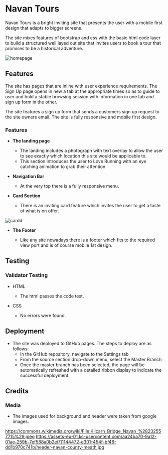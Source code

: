 # Navan Tours

Navan Tours is a bright inviting site that presents the user with a mobile first design that adapts to bigger screens.

The site mixes features of bootstrap and css with the basic html code layer to build a structured well layed out site that invites users to 
book a tour that promises to be a historical adventure.

![homepage](https://user-images.githubusercontent.com/104827144/224083314-7bd13c9b-207d-4f5b-8840-c4b8bd657092.jpg)

## Features 

The site has pages that are inline with user experience requirements. The Sign Up page opens in new a tab at the appropriate times so
as to guide to user and hold a stable browsing session with information in one tab and sign up form in the other. 

The site features a sign up form that sends a customers sign up request to the site owners email. The site is fully responsive and mobile first design.

### Features

- __The landing page__

  - The landing includes a photograph with text overlay to allow the user to see exactly which location this site would be applicable to. 
  - This section introduces the user to Love Running with an eye catching animation to grab their attention

- __Navigation Bar__

  - At the very top there is a fully responsive menu.  

- __Card Section__

  - There is an inviting card feature which invites the user to get a taste of what is on offer.

![cardd](https://user-images.githubusercontent.com/104827144/224084571-b1d35c0c-065b-45d5-b81d-cf2645ec2c56.jpg)

- __The Footer__ 
 
  - Like any site nowadays there is a footer which fits to the required view port and is of course mobile 1st design.

## Testing 

### Validator Testing 

- HTML
  - The html passes the code test.
 
 
- CSS
  - No errors were found.

## Deployment

- The site was deployed to GitHub pages. The steps to deploy are as follows: 
  - In the GitHub repository, navigate to the Settings tab 
  - From the source section drop-down menu, select the Master Branch
  - Once the master branch has been selected, the page will be automatically refreshed with a detailed ribbon display to indicate the successful deployment.


## Credits

### Media

- The images used for background and header were taken from google images.

https://commons.wikimedia.org/wiki/File:Kilcarn_Bridge_Navan_%28232557715%29.jpeg
https://assets-eu-01.kc-usercontent.com/aa24ba70-9a12-01ae-259b-7ef588a0b2ef/11144472-e301-454f-bf46-dd1b970c741b/header-navan-county-meath.jpg